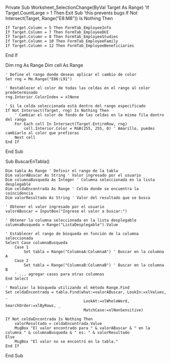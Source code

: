 Private Sub Worksheet_SelectionChange(ByVal Target As Range)
'If Target.CountLarge > 1 Then Exit Sub 'this prevents bugs
If Not Intersect(Target, Range("E8:M8")) Is Nothing Then

    If Target.Column = 5 Then FormTab_EmployeeInfo
    If Target.Column = 7 Then FormTab_EmployeeDUI
    If Target.Column = 8 Then FormTab_EmployeeStudies
    If Target.Column = 10 Then FormTab_EmployeeFamily
    If Target.Column = 12 Then FormTab_EmployeeBeneficiaries
    
End If


Dim rng As Range
    Dim cell As Range
    
    ' Define el rango donde deseas aplicar el cambio de color
    Set rng = Me.Range("E86:L91")
    
    ' Restablecer el color de todas las celdas en el rango al color predeterminado
    rng.Interior.ColorIndex = xlNone
    
    ' Si la celda seleccionada está dentro del rango especificado
    If Not Intersect(Target, rng) Is Nothing Then
        ' Cambiar el color de fondo de las celdas en la misma fila dentro del rango
        For Each cell In Intersect(Target.EntireRow, rng)
            cell.Interior.Color = RGB(255, 255, 0) ' Amarillo, puedes cambiarlo al color que prefieras
        Next cell
    End If
End Sub

Sub BuscarEnTabla()

    Dim tabla As Range ' Definir el rango de la tabla
    Dim valorABuscar As String ' Valor ingresado por el usuario
    Dim columnaBusqueda As Integer ' Columna seleccionada en la lista desplegable
    Dim celdaEncontrada As Range ' Celda donde se encuentra la coincidencia
    Dim valorResultado As String ' Valor del resultado que se busca

    ' Obtener el valor ingresado por el usuario
    valorABuscar = InputBox("Ingrese el valor a buscar:")

    ' Obtener la columna seleccionada en la lista desplegable
    columnaBusqueda = Range("ListaDesplegable").Value

    ' Establecer el rango de búsqueda en función de la columna seleccionada
    Select Case columnaBusqueda
        Case 1
            Set tabla = Range("ColumnaA:ColumnaA") ' Buscar en la columna A
        Case 2
            Set tabla = Range("ColumnaB:ColumnaB") ' Buscar en la columna B
        ' ... agregar casos para otras columnas
    End Select

    ' Realizar la búsqueda utilizando el método Range.Find
    Set celdaEncontrada = tabla.Find(what:=valorABuscar, LookIn:=xlValues, _
                                      LookAt:=xlWholeWord, SearchOrder:=xlByRows, _
                                      MatchCase:=xlNonSensitive)

    If Not celdaEncontrada Is Nothing Then
        valorResultado = celdaEncontrada.Value
        MsgBox "El valor encontrado para " & valorABuscar & " en la columna " & columnaBusqueda & " es: " & valorResultado
    Else
        MsgBox "El valor no se encontró en la tabla."
    End If

End Sub

